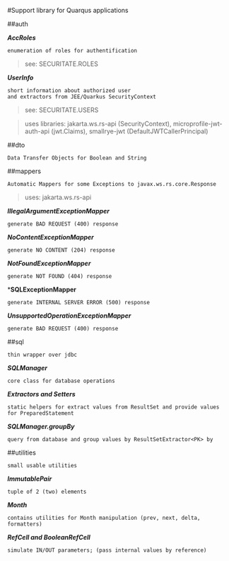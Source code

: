 #Support library for Quarqus applications

##auth

***AccRoles***

    enumeration of roles for authentification

>see: SECURITATE.ROLES

***UserInfo***

    short information about authorized user
    and extractors from JEE/Quarkus SecurityContext

> see: SECURITATE.USERS
 
> uses libraries: jakarta.ws.rs-api (SecurityContext), microprofile-jwt-auth-api (jwt.Claims),
smallrye-jwt (DefaultJWTCallerPrincipal)

##dto

    Data Transfer Objects for Boolean and String 

##mappers

    Automatic Mappers for some Exceptions to javax.ws.rs.core.Response

> uses: jakarta.ws.rs-api

***IllegalArgumentExceptionMapper***

    generate BAD REQUEST (400) response

***NoContentExceptionMapper***

    generate NO CONTENT (204) response

***NotFoundExceptionMapper***

    generate NOT FOUND (404) response

***SQLExceptionMapper**

    generate INTERNAL SERVER ERROR (500) response

***UnsupportedOperationExceptionMapper***

    generate BAD REQUEST (400) response

##sql

    thin wrapper over jdbc

***SQLManager***

    core class for database operations

***Extractors and Setters***

    static helpers for extract values from ResultSet and provide values for PreparedStatement

***SQLManager.groupBy***

    query from database and group values by ResultSetExtractor<PK> by

##utilities

    small usable utilities

***ImmutablePair***

    tuple of 2 (two) elements

***Month***

    contains utilities for Month manipulation (prev, next, delta, formatters)

***RefCell and BooleanRefCell***

    simulate IN/OUT parameters; (pass internal values by reference)
